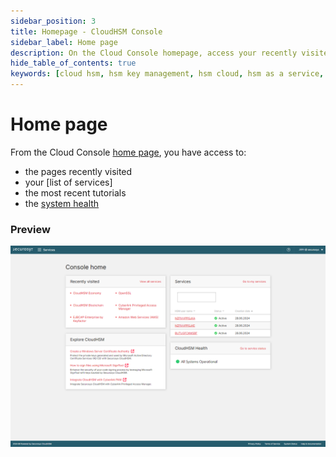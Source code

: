 ```yaml
---
sidebar_position: 3
title: Homepage - CloudHSM Console
sidebar_label: Home page
description: On the Cloud Console homepage, access your recently visited pages, service list, latest tutorials, and system health updates.
hide_table_of_contents: true
keywords: [cloud hsm, hsm key management, hsm cloud, hsm as a service, cloud based hsm, hsm digital signature, hsm services, hsm service, what is cloud hsm, hsm signing, hsm pki, hsm encryption, code signing hsm, hsm key, code signing service, hsm code signing, cloud code signing, cloud encryption key management, cloud hardware security module, cloudhsm vs kms, code signing certificate, key management hsm, microsoft encryption key management, hsm aws, document signing services, code signing, hsm providers, code signing as a service, aws cloudhsm documentation, hsm pricing]
---
```


# Home page

From the Cloud Console [home page](https://cloud.securosys.com/home), you have access to:

- the pages recently visited
- your [list of services]
- the most recent tutorials
- the [system health](https://status.cloudshsm.com/)

### Preview

![Page Homepage](../img/Securosys_CloudConsole_Home.png)